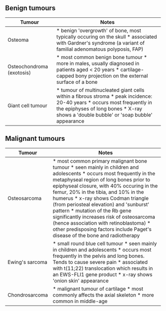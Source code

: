 Benign tumours
--------------

  


| **Tumour** | **Notes** |
| --- | --- |
| Osteoma | * benign 'overgrowth' of bone, most typically occuring on the skull * associated with Gardner's syndrome (a variant of familial adenomatous polyposis, FAP) |
| Osteochondroma (exotosis) | * most common benign bone tumour * more in males, usually diagnosed in patients aged \< 20 years * cartilage\-capped bony projection on the external surface of a bone |
| Giant cell tumour | * tumour of multinucleated giant cells within a fibrous stroma * peak incidence: 20\-40 years * occurs most frequently in the epiphyses of long bones * X\-ray shows a 'double bubble' or 'soap bubble' appearance |

  
Malignant tumours
-----------------

  


| **Tumour** | **Notes** |
| --- | --- |
| Osteosarcoma | * most common primary malignant bone tumour * seen mainly in children and adolescents * occurs most frequently in the metaphyseal region of long bones prior to epiphyseal closure, with 40% occuring in the femur, 20% in the tibia, and 10% in the humerus * x\-ray shows Codman triangle (from periosteal elevation) and 'sunburst' pattern * mutation of the Rb gene significantly increases risk of osteosarcoma (hence association with retinoblastoma) * other predisposing factors include Paget's disease of the bone and radiotherapy |
| Ewing's sarcoma | * small round blue cell tumour * seen mainly in children and adolescents * occurs most frequently in the pelvis and long bones. Tends to cause severe pain * associated with t(11;22\) translocation which results in an EWS\-FLI1 gene product * x\-ray shows 'onion skin' appearance |
| Chondrosarcoma | * malignant tumour of cartilage * most commonly affects the axial skeleton * more common in middle\-age |

